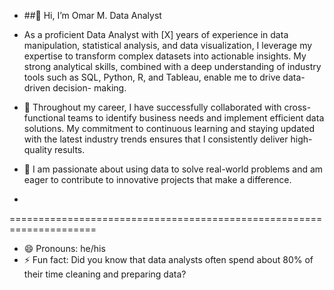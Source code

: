 - ##👋 Hi, I’m Omar M. Data Analyst
  
- As a proficient Data Analyst with [X] years of experience in data manipulation, statistical analysis, and data visualization, I leverage my expertise to transform complex datasets into       actionable insights. My strong analytical skills, combined with a deep understanding of industry tools such as SQL, Python, R, and Tableau, enable me to drive data-driven decision-          making.

- 🌱 Throughout my career, I have successfully collaborated with cross-functional teams to identify business needs and implement efficient data solutions. My commitment to continuous            learning and staying updated with the latest industry trends ensures that I consistently deliver high-quality results.

- 💞️ I am passionate about using data to solve real-world problems and am eager to contribute to innovative projects that make a difference.
- 
=====================================================================

- 😄 Pronouns: he/his
- ⚡ Fun fact: Did you know that data analysts often spend about 80% of their time cleaning and preparing data?

<!---
Omar-rageb/Omar-rageb is a ✨ special ✨ repository because its `README.md` (this file) appears on your GitHub profile.
You can click the Preview link to take a look at your changes.
--->
